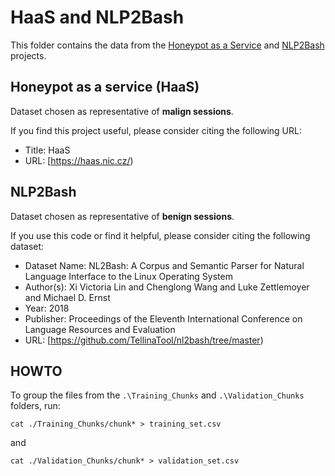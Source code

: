 # HaaS and NLP2Bash

This folder contains the data from the [Honeypot as a Service](https://haas.nic.cz/) and [NLP2Bash](https://github.com/TellinaTool/nl2bash/blob/master/data/bash/all.cm) projects.

## Honeypot as a service (HaaS)

Dataset chosen as representative of **malign sessions**. 

If you find this project useful, please consider citing the following URL:

- Title: HaaS
- URL: [https://haas.nic.cz/)

## NLP2Bash

Dataset chosen as representative of **benign sessions**. 

If you use this code or find it helpful, please consider citing the following dataset:

- Dataset Name: NL2Bash: A Corpus and Semantic Parser for Natural Language Interface to the Linux Operating System
- Author(s): Xi Victoria Lin and Chenglong Wang and Luke Zettlemoyer and Michael D. Ernst
- Year: 2018
- Publisher: Proceedings of the Eleventh International Conference on Language Resources
               and Evaluation
- URL: [https://github.com/TellinaTool/nl2bash/tree/master)

## HOWTO

To group the files from the `.\Training_Chunks` and `.\Validation_Chunks` folders, run:

```shell
cat ./Training_Chunks/chunk* > training_set.csv
```
and 
```shell
cat ./Validation_Chunks/chunk* > validation_set.csv
```
